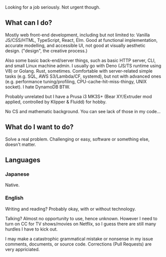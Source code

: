 Looking for a job seriously. Not urgent though.

## What can I do?

Mostly web front-end development, including but not limited to: Vanilla JS/CSS/HTML, TypeScript, React, Elm.
Good at functional implementation, accurate modelling, and accessible UI, not good at visually aesthetic design. ("design", the creative process.)

Also some basic back-end/server things, such as basic HTTP server, CLI, and small Linux machine admin.
I usually go with Deno (JS/TS runtime using V8) or Golang. Rust, sometimes.
Comfortable with server-related simple tasks (e.g. SQL, AWS S3/Lambda/CF, systemd), but not with advanced ones (e.g. performance tuning/profiling, CPU-cache-hit-miss-thingy, UNIX socket).
I hate DynamoDB BTW.

Probably unrelated but I have a Prusa i3 MK3S+ (Bear XY/Extruder mod applied, controlled by Klipper & Fluidd) for hobby.

No CS and mathematic background.
You can see lack of those in my code...

## What do I want to do?

Solve a real problem.
Challenging or easy, software or something else, doesn't matter.

## Languages

### Japanese

Native.

### English

Writing and reading? Probably okay, with or without technology.

Talking? Almost no opportunity to use, hence unknown.
However I need to turn on CC for TV shows/movies on Netflix, so I guess there are still many hurdles I have to kick out.

I may make a catastrophic grammatical mistake or nonsense in my issue comments, documents, or source code.
Corrections (Pull Requests) are very appriciated.
